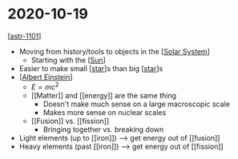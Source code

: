 # 2020-10-19

[[astr-1101]]

- Moving from history/tools to objects in the [[Solar System]]
  - Starting with the [[Sun]]
- Easier to make small [[star]]s than big [[star]]s
- [[Albert Einstein]]
  - $E = mc^2$
  - [[Matter]] and [[energy]] are the same thing
    - Doesn't make much sense on a large macroscopic scale
    - Makes more sense on nuclear scales
  - [[Fusion]] vs. [[fission]]
    - Bringing together vs. breaking down
- Light elements (up to [[iron]]) --> get energy out of [[fusion]]
- Heavy elements (past [[iron]]) --> get energy out of [[fission]]

[//begin]: # "Autogenerated link references for markdown compatibility"
[astr-1101]: astr-1101 "ASTR 1101 - Intro to the Solar System"
[Solar System]: solar-system "Solar System"
[Sun]: sun "Sun"
[star]: star "Star"
[Albert Einstein]: albert-einstein "Albert Einstein"
[//end]: # "Autogenerated link references"